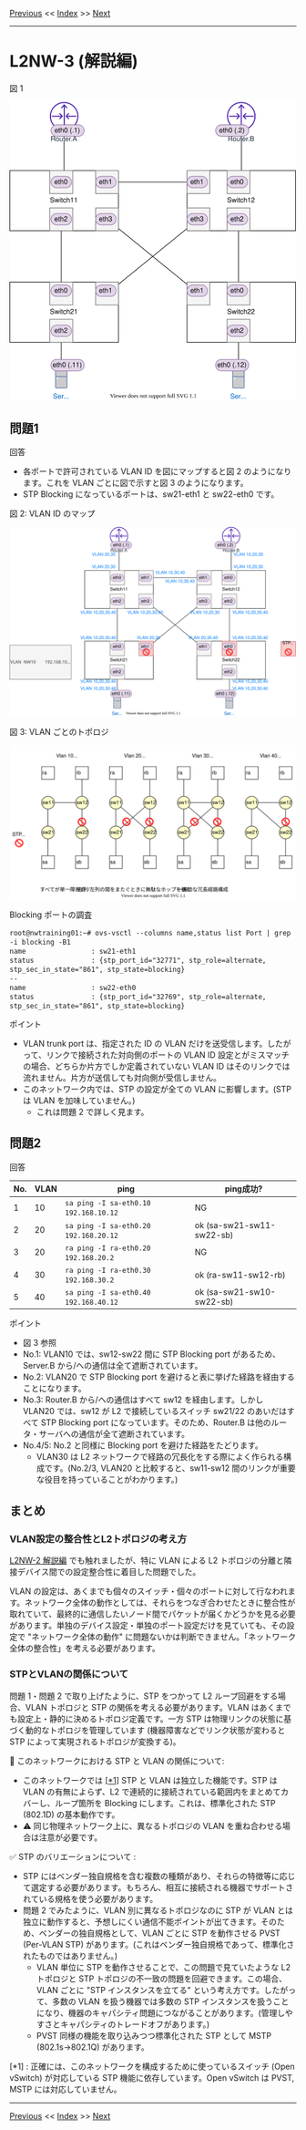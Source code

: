 <!-- HEADER -->
[Previous](../l2nw3/question.md) << [Index](../index.md) >> [Next](../l4nw3/question.md)

---
<!-- /HEADER -->

# L2NW-3 (解説編)

図 1

![Topology](topology_a.drawio.svg)

## 問題1

回答
* 各ポートで許可されている VLAN ID を図にマップすると図 2 のようになります。これを VLAN ごとに図で示すと図 3 のようになります。
* STP Blocking になっているポートは、sw21-eth1 と sw22-eth0 です。

図 2: VLAN ID のマップ

![VLAN mapped topology](ans1.drawio.svg)

図 3: VLAN ごとのトポロジ

![NW Diagram per VLAN](ans2.drawio.svg)

Blocking ポートの調査

```text
root@nwtraining01:~# ovs-vsctl --columns name,status list Port | grep -i blocking -B1
name                : sw21-eth1
status              : {stp_port_id="32771", stp_role=alternate, stp_sec_in_state="861", stp_state=blocking}
--
name                : sw22-eth0
status              : {stp_port_id="32769", stp_role=alternate, stp_sec_in_state="861", stp_state=blocking}
```

ポイント

* VLAN trunk port は、指定された ID の VLAN だけを送受信します。したがって、リンクで接続された対向側のポートの VLAN ID 設定とがミスマッチの場合、どちらか片方でしか定義されていない VLAN ID はそのリンクでは流れません。片方が送信しても対向側が受信しません。
* このネットワーク内では、STP の設定が全ての VLAN に影響します。(STP は VLAN を加味していません。)
  * これは問題 2 で詳しく見ます。

## 問題2

回答

|No.|VLAN| ping                                  |ping成功?|
|---|----|---------------------------------------|---------|
| 1 | 10 | `sa ping -I sa-eth0.10 192.168.10.12` | NG |
| 2 | 20 | `sa ping -I sa-eth0.20 192.168.20.12` | ok (sa-sw21-sw11-sw22-sb) |
| 3 | 20 | `ra ping -I ra-eth0.20 192.168.20.2`  | NG |
| 4 | 30 | `ra ping -I ra-eth0.30 192.168.30.2`  | ok (ra-sw11-sw12-rb) |
| 5 | 40 | `sa ping -I sa-eth0.40 192.168.40.12` | ok (sa-sw21-sw10-sw22-sb) |

ポイント

* 図 3 参照
* No.1: VLAN10 では、sw12-sw22 間に STP Blocking port があるため、Server.B から/への通信は全て遮断されています。
* No.2: VLAN20 で STP Blocking port を避けると表に挙げた経路を経由することになります。
* No.3: Router.B から/への通信はすべて sw12 を経由します。しかし VLAN20 では、sw12 が L2 で接続しているスイッチ sw21/22 のあいだはすべて STP Blocking port になっています。そのため、Router.B は他のルータ・サーバへの通信が全て遮断されています。
* No.4/5: No.2 と同様に Blocking port を避けた経路をたどります。
  * VLAN30 は L2 ネットワークで経路の冗長化をする際によく作られる構成です。(No.2/3, VLAN20 と比較すると、sw11-sw12 間のリンクが重要な役目を持っていることがわかります。)

## まとめ

### VLAN設定の整合性とL2トポロジの考え方

[L2NW-2 解説編](../l2nw2/answer.md) でも触れましたが、特に VLAN による L2 トポロジの分離と隣接デバイス間での設定整合性に着目した問題でした。

VLAN の設定は、あくまでも個々のスイッチ・個々のポートに対して行なわれます。ネットワーク全体の動作としては、それらをつなぎ合わせたときに整合性が取れていて、最終的に通信したいノード間でパケットが届くかどうかを見る必要があります。単独のデバイス設定・単独のポート設定だけを見ていても、その設定で "ネットワーク全体の動作" に問題ないかは判断できません。「ネットワーク全体の整合性」を考える必要があります。

### STPとVLANの関係について

問題 1・問題 2 で取り上げたように、STP をつかって L2 ループ回避をする場合、VLAN トポロジと STP の関係を考える必要があります。VLAN はあくまでも設定上・静的に決めるトポロジ定義です。一方 STP は物理リンクの状態に基づく動的なトポロジを管理しています (機器障害などでリンク状態が変わると STP によって実現されるトポロジが変換する)。

:customs: このネットワークにおける STP と VLAN の関係について:

* このネットワークでは [[*1]](#fn1) STP と VLAN は独立した機能です。STP は VLAN の有無によらず、L2 で連続的に接続されている範囲内をまとめてカバーし、ループ箇所を Blocking にします。これは、標準化された STP (802.1D) の基本動作です。
* :warning: 同じ物理ネットワーク上に、異なるトポロジの VLAN を重ね合わせる場合は注意が必要です。

:white_check_mark: STP のバリエーションについて :

* STP にはベンダー独自規格を含む複数の種類があり、それらの特徴等に応じて選定する必要があります。もちろん、相互に接続される機器でサポートされている規格を使う必要があります。
* 問題 2 でみたように、VLAN 別に異なるトポロジなのに STP が VLAN とは独立に動作すると、予想しにくい通信不能ポイントが出てきます。そのため、ベンダーの独自規格として、VLAN ごとに STP を動作させる PVST (Per-VLAN STP) があります。(これはベンダー独自規格であって、標準化されたものではありません。)
  * VLAN 単位に STP を動作させることで、この問題で見ていたような L2 トポロジと STP トポロジの不一致の問題を回避できます。この場合、VLAN ごとに "STP インスタンスを立てる" という考え方です。したがって、多数の VLAN を扱う機器では多数の STP インスタンスを扱うことになり、機器のキャパシティ問題につながることがあります。(管理しやすさとキャパシティのトレードオフがあります。)
  * PVST 同様の機能を取り込みつつ標準化された STP として MSTP (802.1s→802.1Q) があります。

<span id="fn1">[*1]</span> : 正確には、このネットワークを構成するために使っているスイッチ (Open vSwitch) が対応している STP 機能に依存しています。Open vSwitch は PVST, MSTP には対応していません。


<!-- FOOTER -->

---

[Previous](../l2nw3/question.md) << [Index](../index.md) >> [Next](../l4nw3/question.md)
<!-- /FOOTER -->
